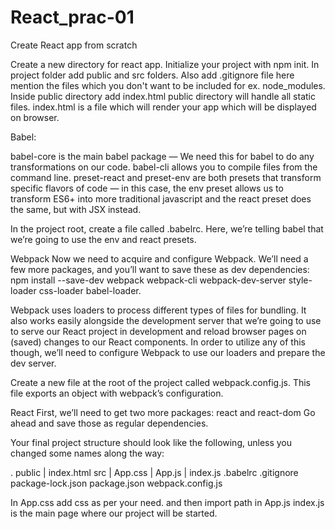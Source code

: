 # React_prac-01

Create React app from scratch

Create a new directory for react app.
Initialize your project with npm init.
In project folder add public and src folders.
Also add .gitignore file here mention the files which you don't want to be included for ex. node_modules.
Inside public directory add index.html
public directory will handle all static files.
index.html is a file which will render your app which will be displayed on browser.


Babel:

babel-core is the main babel package — We need this for babel to do any transformations on our code. babel-cli allows you to compile files from the command line. preset-react and preset-env are both presets that transform specific flavors of code — in this case, the env preset allows us to transform ES6+ into more traditional javascript and the react preset does the same, but with JSX instead.

In the project root, create a file called .babelrc. Here, we’re telling babel that we’re going to use the env and react presets.

Webpack
Now we need to acquire and configure Webpack. We’ll need a few more packages, and you’ll want to save these as dev dependencies: npm install --save-dev webpack webpack-cli webpack-dev-server style-loader css-loader babel-loader.

Webpack uses loaders to process different types of files for bundling. It also works easily alongside the development server that we’re going to use to serve our React project in development and reload browser pages on (saved) changes to our React components. In order to utilize any of this though, we’ll need to configure Webpack to use our loaders and prepare the dev server.

Create a new file at the root of the project called webpack.config.js. This file exports an object with webpack’s configuration.

React
First, we’ll need to get two more packages: react and react-dom Go ahead and save those as regular dependencies.

Your final project structure should look like the following, unless you changed some names along the way:

.
 public
| index.html
 src
|  App.css
|  App.js
| index.js
.babelrc
.gitignore
package-lock.json
package.json
webpack.config.js

In App.css add css as per your need. and then import path in App.js
index.js is the main page where our project will be started.

